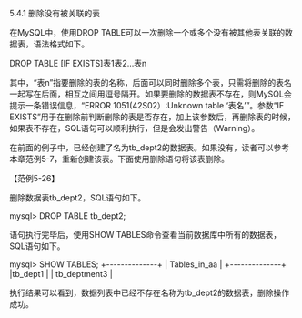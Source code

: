 #### 
  5.4.1 删除没有被关联的表


在MySQL中，使用DROP TABLE可以一次删除一个或多个没有被其他表关联的数据表，语法格式如下。

&#13;
    DROP TABLE [IF EXISTS]表1表2…表n&#13;

其中，“表n”指要删除的表的名称，后面可以同时删除多个表，只需将删除的表名一起写在后面，相互之间用逗号隔开。如果要删除的数据表不存在，则MySQL会提示一条错误信息，“ERROR 1051(42S02）:Unknown table ‘表名’”。参数“IF EXISTS”用于在删除前判断删除的表是否存在，加上该参数后，再删除表的时候，如果表不存在，SQL语句可以顺利执行，但是会发出警告（Warning）。

在前面的例子中，已经创建了名为tb_dept2的数据表。如果没有，读者可以参考本章范例5-7，重新创建该表。下面使用删除语句将该表删除。

【范例5-26】

删除数据表tb_dept2，SQL语句如下。

&#13;
    mysql> DROP TABLE tb_dept2;&#13;

语句执行完毕后，使用SHOW TABLES命令查看当前数据库中所有的数据表，SQL语句如下。

&#13;
    mysql> SHOW TABLES;&#13;
    +--------------+&#13;
    | Tables_in_aa |&#13;
    +--------------+&#13;
    |tb_dept1  |&#13;
    | tb_deptment3 |&#13;

执行结果可以看到，数据列表中已经不存在名称为tb_dept2的数据表，删除操作成功。

